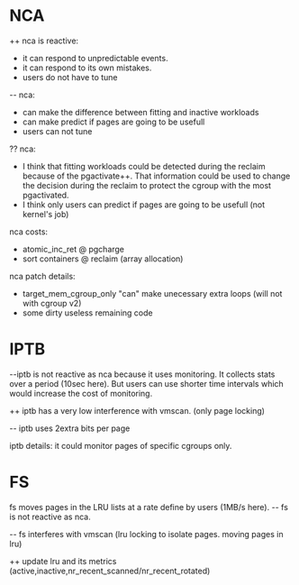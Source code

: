 # NCA

++ nca is reactive:
* it can respond to unpredictable events.
* it can respond to its own mistakes.
* users do not have to tune

-- nca:
* can make the difference between fitting and inactive workloads
* can make predict if pages are going to be usefull
* users can not tune

?? nca:
* I think that fitting workloads could be detected during the reclaim because of the pgactivate++. That information could be used to change the decision during the reclaim to protect the cgroup with the most pgactivated.
* I think only users can predict if pages are going to be usefull (not kernel's job)

nca costs:
* atomic_inc_ret @ pgcharge
* sort containers @ reclaim (array allocation)

nca patch details:
* target_mem_cgroup_only "can" make unecessary extra loops (will not with cgroup v2)
* some dirty useless remaining code 

# IPTB

--iptb is not reactive as nca because it uses monitoring.
It collects stats over a period (10sec here).
But users can use shorter time intervals which would increase the cost of monitoring.

++ iptb has a very low interference with vmscan. (only page locking)

-- iptb uses 2extra bits per page

iptb details:
it could monitor pages of specific cgroups only.

# FS

fs moves pages in the LRU lists at a rate define by users (1MB/s here).
-- fs is not reactive as nca.

-- fs interferes with vmscan (lru locking to isolate pages. moving pages in lru)

++ update lru and its metrics (active,inactive,nr_recent_scanned/nr_recent_rotated)
